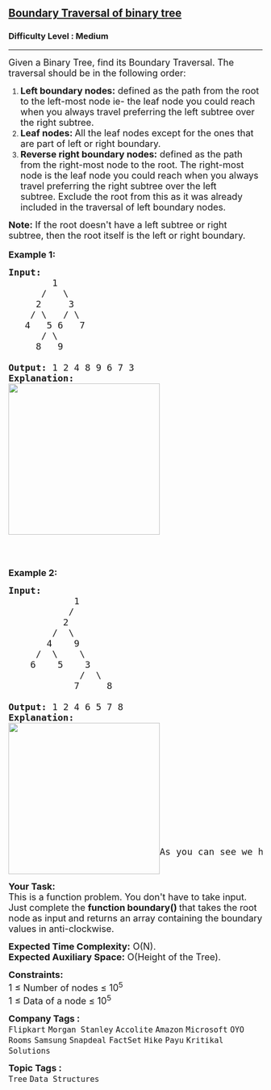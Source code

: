 <h2><a href="https://practice.geeksforgeeks.org/problems/boundary-traversal-of-binary-tree/0">Boundary Traversal of binary tree</a></h2><h3>Difficulty Level : Medium</h3><hr><div class="problems_problem_content__Xm_eO"><p><span style="font-size:18px">Given a Binary Tree, find its Boundary Traversal. The traversal should be in the following order:&nbsp;</span></p>

<ol>
	<li><span style="font-size:18px"><strong>Left boundary nodes:</strong>&nbsp;defined as the path from the root to the left-most node&nbsp;</span><span style="font-size:18px">ie- the&nbsp;leaf node you could reach when you always travel preferring&nbsp;the left subtree over the&nbsp;right subtree.&nbsp;</span></li>
	<li><span style="font-size:18px"><strong>Leaf nodes:&nbsp;</strong>All the leaf nodes except for the ones that are part of left or right boundary.</span></li>
	<li><span style="font-size:18px"><strong>Reverse right boundary nodes:</strong>&nbsp;defined as the path from&nbsp;the right-most node to the&nbsp;root. The&nbsp;right-most node is&nbsp;the&nbsp;leaf node you could reach when you always travel preferring&nbsp;the right subtree over the&nbsp;left subtree.&nbsp;Exclude the root from this as it was already included in the traversal of left boundary nodes.</span></li>
</ol>

<p><span style="font-size:18px"><strong>Note:</strong> If the root doesn't have a left subtree or right subtree, then the root itself is the left&nbsp;or right boundary.&nbsp;</span><br>
<br>
<strong><span style="font-size:18px">Example 1:</span></strong></p>

<pre><strong><span style="font-size:18px">Input:
        </span></strong><span style="font-size:18px">1 
&nbsp;     /   \
&nbsp;    2     3</span><strong><span style="font-size:18px">&nbsp; 
&nbsp;   </span></strong><span style="font-size:18px">/ \   / \ 
&nbsp;  4   5 6   7
&nbsp;     / \
&nbsp;    8   9</span><strong><span style="font-size:18px">
   
Output: </span></strong><span style="font-size:18px">1 2 4 8 9 6 7 3</span><strong><span style="font-size:18px">
Explanation:
</span></strong><span style="font-size:18px"><strong><img alt="" src="https://media.geeksforgeeks.org/wp-content/uploads/20211103204119/graph4-300x300.png" style="height:300px; width:300px"></strong></span><strong><span style="font-size:18px">
</span></strong>
</pre>

<p>&nbsp;</p>

<p><strong><span style="font-size:18px">Example 2:</span></strong></p>

<pre><strong><span style="font-size:18px">Input:</span></strong>
<span style="font-size:18px">            1
           /
          2
        /  \
       4    9
     /  \    \
    6    5    3
             /  \
            7     8
</span><strong><span style="font-size:18px">
Output: </span></strong><span style="font-size:18px">1 2 4 6 5 7 8
<strong>Explanation:
</strong><a href="https://contribute.geeksforgeeks.org/wp-content/uploads/boundary.png"><img alt="" src="https://media.geeksforgeeks.org/wp-content/uploads/20211103204646/graph1-300x300.png" style="float:left; height:300px; width:300px"></a><strong>
</strong></span>













<span style="font-size:18px">As you can see we have not taken the right subtree. </span></pre>

<p><strong><span style="font-size:18px">Y</span></strong><strong><span style="font-size:18px">our Task:</span></strong><br>
<span style="font-size:18px">This is a function problem. You don't have to take input. Just complete the <strong>function boundary()&nbsp;</strong>that takes the root node<strong>&nbsp;</strong>as input<strong>&nbsp;</strong>and returns an array containing&nbsp;the boundary values in anti-clockwise.</span></p>

<p><span style="font-size:18px"><strong>Expected Time Complexity:</strong> O(N).&nbsp;<br>
<strong>Expected Auxiliary Space:</strong> O(Height of the Tree).</span></p>

<p><span style="font-size:18px"><strong>Constraints:</strong></span><br>
<span style="font-size:18px">1 ≤ Number of nodes ≤ 10<sup>5</sup></span><br>
<span style="font-size:18px">1 ≤ Data of a node ≤ 10<sup>5</sup></span></p>
</div><p><span style=font-size:18px><strong>Company Tags : </strong><br><code>Flipkart</code>&nbsp;<code>Morgan Stanley</code>&nbsp;<code>Accolite</code>&nbsp;<code>Amazon</code>&nbsp;<code>Microsoft</code>&nbsp;<code>OYO Rooms</code>&nbsp;<code>Samsung</code>&nbsp;<code>Snapdeal</code>&nbsp;<code>FactSet</code>&nbsp;<code>Hike</code>&nbsp;<code>Payu</code>&nbsp;<code>Kritikal Solutions</code>&nbsp;<br><p><span style=font-size:18px><strong>Topic Tags : </strong><br><code>Tree</code>&nbsp;<code>Data Structures</code>&nbsp;